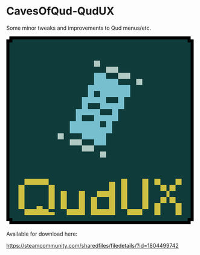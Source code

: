 # CavesOfQud-QudUX
Some minor tweaks and improvements to Qud menus/etc.

![cover image](QudUX_Cover.png)

Available for download here:

https://steamcommunity.com/sharedfiles/filedetails/?id=1804499742

